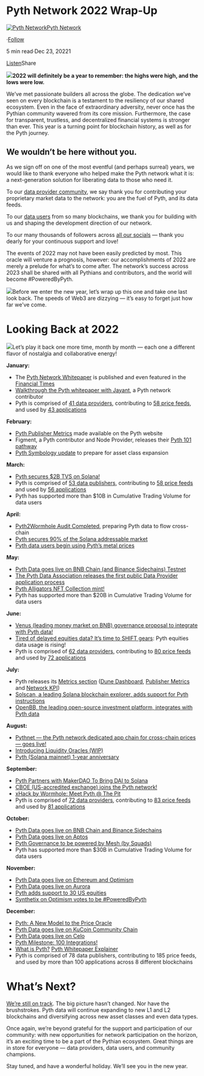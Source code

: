 **Pyth Network** 2022 **Wrap-Up**
=================================

[![Pyth Network](https://miro.medium.com/v2/resize:fill:88:88/1*rdK3rHcWpkge6BRQRIwBjA.jpeg)](/?source=post_page-----fc0f49232b9a--------------------------------)[Pyth Network](/?source=post_page-----fc0f49232b9a--------------------------------)

·[Follow](https://medium.com/m/signin?actionUrl=https%3A%2F%2Fmedium.com%2F_%2Fsubscribe%2Fuser%2Ff55fccc0ad62&operation=register&redirect=https%3A%2F%2Fpythnetwork.medium.com%2Fpyth-network-2022-wrap-up-fc0f49232b9a&user=Pyth+Network&userId=f55fccc0ad62&source=post_page-f55fccc0ad62----fc0f49232b9a---------------------post_header-----------)

5 min read·Dec 23, 20221

[Listen](https://medium.com/m/signin?actionUrl=https%3A%2F%2Fmedium.com%2Fplans%3Fdimension%3Dpost_audio_button%26postId%3Dfc0f49232b9a&operation=register&redirect=https%3A%2F%2Fpythnetwork.medium.com%2Fpyth-network-2022-wrap-up-fc0f49232b9a&source=-----fc0f49232b9a---------------------post_audio_button-----------)Share

![](https://miro.medium.com/v2/resize:fit:1400/0*kxsmVtt3L2GrhZ1J)**2022 will definitely be a year to remember: the highs were high, and the lows were low.**

We’ve met passionate builders all across the globe. The dedication we’ve seen on every blockchain is a testament to the resiliency of our shared ecosystem. Even in the face of extraordinary adversity, never once has the Pythian community wavered from its core mission. Furthermore, the case for transparent, trustless, and decentralized financial systems is stronger than ever. This year is a turning point for blockchain history, as well as for the Pyth journey.

**We wouldn’t be here without you.**
------------------------------------

As we sign off on one of the most eventful (and perhaps surreal) years, we would like to thank everyone who helped make the Pyth network what it is: a next-generation solution for liberating data to those who need it.

To our [data provider community](https://pyth.network/developers), we say thank you for contributing your proprietary market data to the network: you are the fuel of Pyth, and its data feeds.

To our [data users](https://pyth.network/consumers) from so many blockchains, we thank you for building with us and shaping the development direction of our network.

To our many thousands of followers across [all our socials](https://linktr.ee/PythNetwork) — thank you dearly for your continuous support and love!

The events of 2022 may not have been easily predicted by most. This oracle will venture a prognosis, however: our accomplishments of 2022 are merely a prelude for what’s to come after. The network’s success across 2023 shall be shared with all Pythians and contributors, and the world will become #PoweredByPyth.

![](https://miro.medium.com/v2/resize:fit:1400/0*P2JADMpfRkTcVMBq)Before we enter the new year, let’s wrap up this one and take one last look back. The speeds of Web3 are dizzying — it’s easy to forget just how far we’ve come.

**Looking Back at 2022**
========================

![](https://miro.medium.com/v2/resize:fit:1400/1*9CKZ7cvtmQQw9eTzOlqo1Q.jpeg)Let’s play it back one more time, month by month — each one a different flavor of nostalgia and collaborative energy!

**January:**

* The [Pyth Network Whitepaper](https://pyth.network/whitepaper.pdf) is published and even featured in the [Financial Times](https://www.ft.com/content/b0069c58-bae2-4814-baaf-ab946d4daddb)
* [Walkthrough the Pyth whitepaper with Jayant](https://www.youtube.com/watch?v=FoLZC_V8aA0&list=PLilwLeBwGuK6TE5QuMos8a8B9uOfS2cm1&index=3), a Pyth network contributor
* Pyth is comprised of [41 data providers](https://docs.pyth.network/metrics/kpi/january-22), contributing to [58 price feeds](https://docs.pyth.network/metrics/kpi/january-22), and used by [43 applications](https://docs.pyth.network/metrics/kpi/january-22)

**February:**

* [Pyth Publisher Metrics](/introducing-pyth-publishers-metrics-3b20de6f1bf3) made available on the Pyth website
* Figment, a Pyth contributor and Node Provider, releases their [Pyth 101 pathway](https://learn.figment.io/pathways/)
* [Pyth Symbology update](https://docs.pyth.network/how-pyth-works/product-metadata) to prepare for asset class expansion

**March:**

* [Pyth secures $2B TVS on Solana!](/pyth-march-update-938ee0f58ea)
* Pyth is comprised of [53 data publishers](https://docs.pyth.network/metrics/kpi/march-22), contributing to [58 price feeds](https://docs.pyth.network/metrics/kpi/march-22) and used by [56 applications](https://docs.pyth.network/metrics/kpi/march-22)
* Pyth has supported more than $10B in Cumulative Trading Volume for data users

**April:**

* [Pyth2Wormhole Audit Completed](https://github.com/Zellic/publications/blob/master/Pyth2Wormhole%20-%20Zellic%20Audit%20Report.pdf), preparing Pyth data to flow cross-chain
* [Pyth secures 90% of the Solana addressable market](https://docs.pyth.network/metrics/kpi/april-22)
* [Pyth data users begin using Pyth’s metal prices](https://twitter.com/PythNetwork/status/1511404577568010241)

**May:**

* [Pyth Data goes live on BNB Chain (and Binance Sidechains) Testnet](https://twitter.com/PythNetwork/status/1531622575800995840)
* [The Pyth Data Association releases the first public Data Provider application process](/pyth-network-publisher-application-process-d628b072c234)
* [Pyth Alligators NFT Collection mint!](https://twitter.com/PythNetwork/status/1529468442121838592)
* Pyth has supported more than $20B in Cumulative Trading Volume for data users

**June:**

* [Venus (leading money market on BNB) governance proposal to integrate with Pyth data!](https://community.venus.io/t/vip-xx-integrate-with-pyth-as-an-oracle/2723)
* [Tired of delayed equities data? It’s time to SHIFT gears](https://twitter.com/PythNetwork/status/1539243936954335232): Pyth equities data usage is rising!
* Pyth is comprised of [62 data providers](https://docs.pyth.network/metrics/kpi/june-22), contributing to [80 price feeds](https://docs.pyth.network/metrics/kpi/june-22) and used by [72 applications](https://docs.pyth.network/metrics/kpi/june-22)

**July:**

* Pyth releases its [Metrics section](https://docs.pyth.network/metrics) ([Dune Dashboard](https://docs.pyth.network/metrics/dune-dashboard), [Publisher Metrics](https://docs.pyth.network/metrics/publisher-metrics) and [Network KPI](https://docs.pyth.network/metrics/kpi))
* [Solscan, a leading Solana blockchain explorer, adds support for Pyth instructions](https://twitter.com/PythNetwork/status/1552303836911517696)
* [OpenBB, the leading open-source investment platform, integrates with Pyth data](https://twitter.com/josedonato__/status/1551721654518255616)

**August:**

* [Pythnet — the Pyth network dedicated app chain for cross-chain prices — goes live!](/introducing-pythnet-f54192c355c5)
* [Introducing Liquidity Oracles (WIP)](/improving-lending-protocols-with-liquidity-oracles-fd1ea4f96f37)
* [Pyth (Solana mainnet) 1-year anniversary](https://www.youtube.com/watch?v=L7kiiwGt7QA&feature=youtu.be)

**September:**

* [Pyth Partners with MakerDAO To Bring DAI to Solana](/pyth-partners-with-maker-dao-to-bring-dai-to-solana-3ab919ba01e5)
* [CBOE (US-accredited exchange) joins the Pyth network!](https://twitter.com/PythNetwork/status/1577660811056652288)
* [xHack by Wormhole: Meet Pyth @ The Pit](/xhack-by-wormhole-meet-pyth-the-pit-f49b4e3cda04)
* Pyth is comprised of [72 data providers](https://docs.pyth.network/metrics/kpi/september-22), contributing to [83 price feeds](https://docs.pyth.network/metrics/kpi/september-22) and used by [81 applications](https://docs.pyth.network/metrics/kpi/september-22)

**October:**

* [Pyth Data goes live on BNB Chain and Binance Sidechains](/bnb-chain-and-binance-sidechains-are-now-poweredbypyth-a83001bd6ef4)
* [Pyth Data goes live on Aptos](/aptos-is-now-poweredbypyth-533d0eae3538)
* [Pyth Governance to be powered by Mesh (by Squads)](https://twitter.com/PythNetwork/status/1580574517717393408)
* Pyth has supported more than $30B in Cumulative Trading Volume for data users

**November:**

* [Pyth Data goes live on Ethereum and Optimism](/ethereum-and-optimism-are-now-poweredbypyth-43951fd9025e)
* [Pyth Data goes live on Aurora](/pyth-data-is-live-on-aurora-b03d5910b5f9)
* [Pyth adds support to 30 US equities](/pyth-data-supports-the-us-30-b1845b464781?source=user_profile---------4----------------------------)
* [Synthetix on Optimism votes to be #PoweredByPyth](https://twitter.com/PythNetwork/status/1595099857231831041)

**December:**

* [Pyth: A New Model to the Price Oracle](/pyth-a-new-model-to-the-price-oracle-82a587e35f90)
* [Pyth Data goes live on KuCoin Community Chain](/pyth-data-is-live-on-kucoin-community-chain-cab9e52f5f72)
* [Pyth Data goes live on Celo](https://twitter.com/PythNetwork/status/1601234164669304832)
* [Pyth Milestone: 100 Integrations!](https://twitter.com/PythNetwork/status/1600139920244297729)
* [What is Pyth?](https://twitter.com/PythNetwork/status/1599776166059339777) [Pyth Whitepaper Explainer](https://twitter.com/PythNetwork/status/1602665511938293760)
* Pyth is comprised of 78 data publishers, contributing to 185 price feeds, and used by more than 100 applications across 8 different blockchains

**What’s Next?**
================

[We’re still on track](/pyths-next-steps-7853b85448db). The big picture hasn’t changed. Nor have the brushstrokes. Pyth data will continue expanding to new L1 and L2 blockchains and diversifying across new asset classes and even data types.

Once again, we’re beyond grateful for the support and participation of our community: with new opportunities for network participation on the horizon, it’s an exciting time to be a part of the Pythian ecosystem. Great things are in store for everyone — data providers, data users, and community champions.

Stay tuned, and have a wonderful holiday. We’ll see you in the new year.

